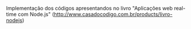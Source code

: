 Implementação dos códigos apresentandos no livro "Aplicações web real-time com Node.js" (http://www.casadocodigo.com.br/products/livro-nodejs)
